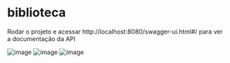 # biblioteca

Rodar o projeto e acessar http://localhost:8080/swagger-ui.html#/ para ver a documentação da API

![image](https://github.com/gitjoao/biblioteca/assets/31358806/87b16ff4-2e7e-4aec-b819-a3bddac599f3)
![image](https://github.com/gitjoao/biblioteca/assets/31358806/94d9a4ac-eb4f-4be7-896f-1fae07f8a5ea)
![image](https://github.com/gitjoao/biblioteca/assets/31358806/41b9392f-5967-4883-b257-02ed988da270)
